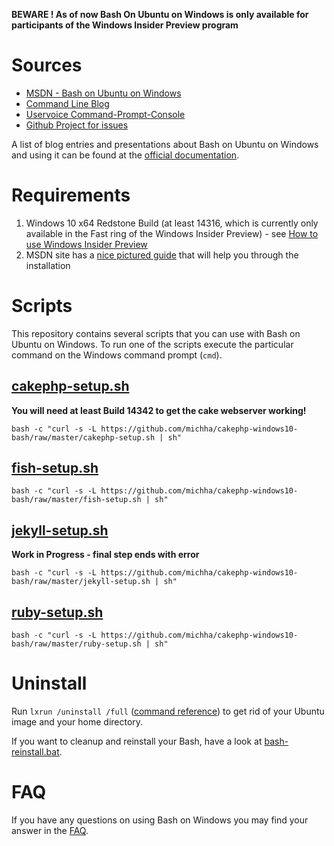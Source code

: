 **BEWARE ! As of now Bash On Ubuntu on Windows is only available for participants of the Windows Insider Preview program**

# Sources
* [MSDN - Bash on Ubuntu on Windows](https://msdn.microsoft.com/commandline/wsl/about)
* [Command Line Blog](https://blogs.msdn.microsoft.com/commandline/)
* [Uservoice Command-Prompt-Console](https://wpdev.uservoice.com/forums/266908-command-prompt-console/category/161892-bash)
* [Github Project for issues](https://github.com/Microsoft/BashOnWindows)

A list of blog entries and presentations about Bash on Ubuntu on Windows and using it can be found at the  [official documentation](https://msdn.microsoft.com/commandline/wsl/about#announcements).

# Requirements
1. Windows 10 x64 Redstone Build (at least 14316, which is currently only available in the Fast ring of the Windows Insider Preview) - see [How to use Windows Insider Preview](http://windows.microsoft.com/en-us/windows/preview-how-to)
1. MSDN site has a [nice pictured guide][install guide] that will help you through the installation

# Scripts
This repository contains several scripts that you can use with Bash on Ubuntu on Windows. To run one of the scripts execute the particular command on the Windows command prompt (`cmd`).

## [cakephp-setup.sh](https://github.com/michha/cakephp-windows10-bash/blob/master/cakephp-setup.sh)
**You will need at least Build 14342 to get the cake webserver working!**

    bash -c "curl -s -L https://github.com/michha/cakephp-windows10-bash/raw/master/cakephp-setup.sh | sh"
    
## [fish-setup.sh](https://github.com/michha/cakephp-windows10-bash/blob/master/fish-setup.sh)

    bash -c "curl -s -L https://github.com/michha/cakephp-windows10-bash/raw/master/fish-setup.sh | sh"
    
## [jekyll-setup.sh](https://github.com/michha/cakephp-windows10-bash/blob/master/jekyll-setup.sh)
**Work in Progress - final step ends with error**

    bash -c "curl -s -L https://github.com/michha/cakephp-windows10-bash/raw/master/jekyll-setup.sh | sh"

## [ruby-setup.sh](https://github.com/michha/cakephp-windows10-bash/blob/master/ruby-setup.sh)

    bash -c "curl -s -L https://github.com/michha/cakephp-windows10-bash/raw/master/ruby-setup.sh | sh"

# Uninstall
Run `lxrun /uninstall /full` ([command reference]) to get rid of your Ubuntu image and your home directory.

If you want to cleanup and reinstall your Bash, have a look at [bash-reinstall.bat](https://github.com/michha/cakephp-windows10-bash/blob/master/bash-reinstall.bat).

# FAQ
If you have any questions on using Bash on Windows you may find your answer in the [FAQ].

[install guide]: https://msdn.microsoft.com/en-us/commandline/wsl/install_guide
[command reference]: https://msdn.microsoft.com/en-us/commandline/wsl/reference
[FAQ]: https://msdn.microsoft.com/en-us/commandline/wsl/faq
